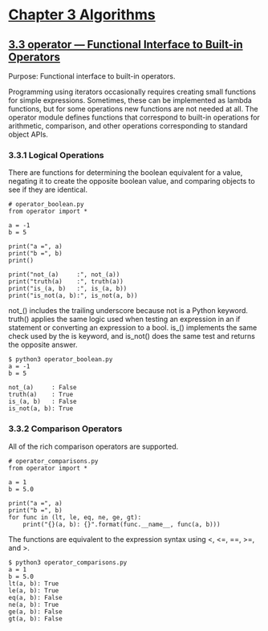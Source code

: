 # [Chapter 3 Algorithms](https://pymotw.com/3/algorithm_tools.html)

## [3.3 operator — Functional Interface to Built-in Operators](https://pymotw.com/3/operator/index.html)

Purpose:	Functional interface to built-in operators.

Programming using iterators occasionally requires creating small functions for simple expressions. Sometimes, these can be implemented as lambda functions, but for some operations new functions are not needed at all. The operator module defines functions that correspond to built-in operations for arithmetic, comparison, and other operations corresponding to standard object APIs.

### 3.3.1 Logical Operations

There are functions for determining the boolean equivalent for a value, negating it to create the opposite boolean value, and comparing objects to see if they are identical.

```
# operator_boolean.py
from operator import *

a = -1
b = 5

print("a =", a)
print("b =", b)
print()

print("not_(a)     :", not_(a))
print("truth(a)    :", truth(a))
print("is_(a, b)   :", is_(a, b))
print("is_not(a, b):", is_not(a, b))
```

not\_() includes the trailing underscore because not is a Python keyword. truth() applies the same logic used when testing an expression in an if statement or converting an expression to a bool. is\_() implements the same check used by the is keyword, and is\_not() does the same test and returns the opposite answer.

```
$ python3 operator_boolean.py
a = -1
b = 5

not_(a)     : False
truth(a)    : True
is_(a, b)   : False
is_not(a, b): True
```

### 3.3.2 Comparison Operators

All of the rich comparison operators are supported.

```
# operator_comparisons.py
from operator import *

a = 1
b = 5.0

print("a =", a)
print("b =", b)
for func in (lt, le, eq, ne, ge, gt):
    print("{}(a, b): {}".format(func.__name__, func(a, b)))
```

The functions are equivalent to the expression syntax using <, <=, ==, >=, and >.

```
$ python3 operator_comparisons.py
a = 1
b = 5.0
lt(a, b): True
le(a, b): True
eq(a, b): False
ne(a, b): True
ge(a, b): False
gt(a, b): False
```